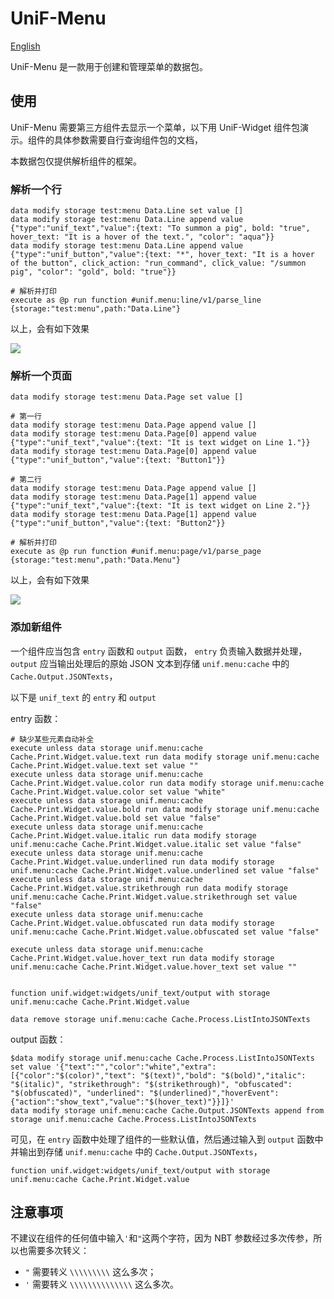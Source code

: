 # UniF-Menu

[English](./README.md)

UniF-Menu 是一款用于创建和管理菜单的数据包。

## 使用

UniF-Menu 需要第三方组件去显示一个菜单，以下用 UniF-Widget 组件包演示。组件的具体参数需要自行查询组件包的文档，

本数据包仅提供解析组件的框架。

### 解析一个行

```MCFUNCTION
data modify storage test:menu Data.Line set value []
data modify storage test:menu Data.Line append value {"type":"unif_text","value":{text: "To summon a pig", bold: "true", hover_text: "It is a hover of the text.", "color": "aqua"}}
data modify storage test:menu Data.Line append value {"type":"unif_button","value":{text: "*", hover_text: "It is a hover of the button", click_action: "run_command", click_value: "/summon pig", "color": "gold", bold: "true"}}

# 解析并打印
execute as @p run function #unif.menu:line/v1/parse_line {storage:"test:menu",path:"Data.Line"}
```

以上，会有如下效果

![](https://z1.ax1x.com/2023/10/01/pPLAeaj.png)

### 解析一个页面

```MCFUNCTION
data modify storage test:menu Data.Page set value []

# 第一行
data modify storage test:menu Data.Page append value []
data modify storage test:menu Data.Page[0] append value {"type":"unif_text","value":{text: "It is text widget on Line 1."}}
data modify storage test:menu Data.Page[0] append value {"type":"unif_button","value":{text: "Button1"}}

# 第二行
data modify storage test:menu Data.Page append value []
data modify storage test:menu Data.Page[1] append value {"type":"unif_text","value":{text: "It is text widget on Line 2."}}
data modify storage test:menu Data.Page[1] append value {"type":"unif_button","value":{text: "Button2"}}

# 解析并打印
execute as @p run function #unif.menu:page/v1/parse_page {storage:"test:menu",path:"Data.Menu"}
```

以上，会有如下效果

![](https://z1.ax1x.com/2023/10/01/pPLA3sU.png)

### 添加新组件

一个组件应当包含 `entry` 函数和 `output` 函数，
`entry` 负责输入数据并处理，`output` 应当输出处理后的原始 JSON 文本到存储 `unif.menu:cache` 中的 `Cache.Output.JSONTexts`，

以下是 `unif_text` 的 `entry` 和 `output`

entry 函数：
```MCFUNCTION
# 缺少某些元素自动补全
execute unless data storage unif.menu:cache Cache.Print.Widget.value.text run data modify storage unif.menu:cache Cache.Print.Widget.value.text set value ""
execute unless data storage unif.menu:cache Cache.Print.Widget.value.color run data modify storage unif.menu:cache Cache.Print.Widget.value.color set value "white"
execute unless data storage unif.menu:cache Cache.Print.Widget.value.bold run data modify storage unif.menu:cache Cache.Print.Widget.value.bold set value "false"
execute unless data storage unif.menu:cache Cache.Print.Widget.value.italic run data modify storage unif.menu:cache Cache.Print.Widget.value.italic set value "false"
execute unless data storage unif.menu:cache Cache.Print.Widget.value.underlined run data modify storage unif.menu:cache Cache.Print.Widget.value.underlined set value "false"
execute unless data storage unif.menu:cache Cache.Print.Widget.value.strikethrough run data modify storage unif.menu:cache Cache.Print.Widget.value.strikethrough set value "false"
execute unless data storage unif.menu:cache Cache.Print.Widget.value.obfuscated run data modify storage unif.menu:cache Cache.Print.Widget.value.obfuscated set value "false"

execute unless data storage unif.menu:cache Cache.Print.Widget.value.hover_text run data modify storage unif.menu:cache Cache.Print.Widget.value.hover_text set value ""


function unif.widget:widgets/unif_text/output with storage unif.menu:cache Cache.Print.Widget.value

data remove storage unif.menu:cache Cache.Process.ListIntoJSONTexts
```

output 函数：
```MCFUNCTION
$data modify storage unif.menu:cache Cache.Process.ListIntoJSONTexts set value '{"text":"","color":"white","extra":[{"color":"$(color)","text": "$(text)","bold": "$(bold)","italic": "$(italic)", "strikethrough": "$(strikethrough)", "obfuscated": "$(obfuscated)", "underlined": "$(underlined)","hoverEvent":{"action":"show_text","value":"$(hover_text)"}}]}'
data modify storage unif.menu:cache Cache.Output.JSONTexts append from storage unif.menu:cache Cache.Process.ListIntoJSONTexts
```

可见，在 `entry` 函数中处理了组件的一些默认值，然后通过输入到 `output` 函数中并输出到存储 `unif.menu:cache` 中的 `Cache.Output.JSONTexts`，
```MCFUNCTION
function unif.widget:widgets/unif_text/output with storage unif.menu:cache Cache.Print.Widget.value
```

## 注意事项

不建议在组件的任何值中输入`'`和`"`这两个字符，因为 NBT 参数经过多次传参，所以也需要多次转义：
- `"` 需要转义 `\\\\\\\\\` 这么多次；
- `'` 需要转义 `\\\\\\\\\\\\\\` 这么多次。